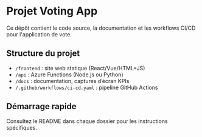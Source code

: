 # Projet Voting App

Ce dépôt contient le code source, la documentation et les workflows CI/CD pour l'application de vote.

## Structure du projet

- `/frontend` : site web statique (React/Vue/HTML+JS)
- `/api` : Azure Functions (Node.js ou Python)
- `/docs` : documentation, captures d’écran KPIs
- `/.github/workflows/ci-cd.yaml` : pipeline GitHub Actions

## Démarrage rapide

Consultez le README dans chaque dossier pour les instructions spécifiques.
